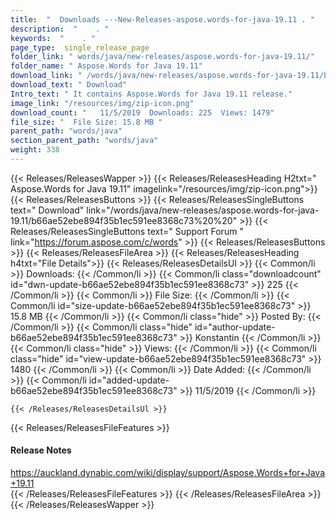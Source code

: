 ```yaml
---
title:  "  Downloads ---New-Releases-aspose.words-for-java-19.11 . " 
description:  "    . " 
keywords:  "    . " 
page_type:  single_release_page
folder_link: " words/java/new-releases/aspose.words-for-java-19.11/"
folder_name: " Aspose.Words for Java 19.11"
download_link: " /words/java/new-releases/aspose.words-for-java-19.11/b66ae52ebe894f35b1ec591ee8368c73"
download_text: " Download"
Intro_text: " It contains Aspose.Words for Java 19.11 release."
image_link: "/resources/img/zip-icon.png"
download_count: "   11/5/2019  Downloads: 225  Views: 1479"
file_size: "  File Size: 15.8 MB "
parent_path: "words/java"
section_parent_path: "words/java"
weight: 338
---
```


{{< Releases/ReleasesWapper >}}
  {{< Releases/ReleasesHeading H2txt=" Aspose.Words for Java 19.11" imagelink="/resources/img/zip-icon.png">}}
  {{< Releases/ReleasesButtons >}}
    {{< Releases/ReleasesSingleButtons text=" Download" link="/words/java/new-releases/aspose.words-for-java-19.11/b66ae52ebe894f35b1ec591ee8368c73%20%20" >}}
    {{< Releases/ReleasesSingleButtons text=" Support Forum " link="https://forum.aspose.com/c/words" >}}
  {{< Releases/ReleasesButtons >}}
  {{< Releases/ReleasesFileArea >}}
    {{< Releases/ReleasesHeading h4txt="File Details">}}
    {{< Releases/ReleasesDetailsUl >}}
            {{< Common/li  >}} Downloads: {{< /Common/li >}} 
      {{< Common/li class="downloadcount" id="dwn-update-b66ae52ebe894f35b1ec591ee8368c73" >}} 225 {{< /Common/li >}} 
      {{< Common/li  >}} File Size: {{< /Common/li >}} 
      {{< Common/li id="size-update-b66ae52ebe894f35b1ec591ee8368c73" >}} 15.8 MB {{< /Common/li >}} 
      {{< Common/li  class="hide" >}} Posted By: {{< /Common/li >}} 
      {{< Common/li class="hide" id="author-update-b66ae52ebe894f35b1ec591ee8368c73" >}} Konstantin {{< /Common/li >}} 
      {{< Common/li class="hide"  >}} Views: {{< /Common/li >}} 
      {{< Common/li class="hide" id="view-update-b66ae52ebe894f35b1ec591ee8368c73" >}} 1480 {{< /Common/li >}} 
      {{< Common/li  >}} Date Added: {{< /Common/li >}} 
      {{< Common/li id="added-update-b66ae52ebe894f35b1ec591ee8368c73" >}} 11/5/2019 {{< /Common/li >}} 

    {{< /Releases/ReleasesDetailsUl >}}

  {{< Releases/ReleasesFileFeatures >}}
      <h4>Release Notes</h4><div><a href="https://auckland.dynabic.com/wiki/display/support/Aspose.Words+for+Java+19.11">https://auckland.dynabic.com/wiki/display/support/Aspose.Words+for+Java+19.11</a></div>
  {{< /Releases/ReleasesFileFeatures >}}
 {{< /Releases/ReleasesFileArea >}}
{{< /Releases/ReleasesWapper >}}


